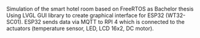 Simulation of the smart hotel room based on FreeRTOS as Bachelor thesis
Using LVGL GUI library to create graphical interface for ESP32 (WT32-SC01). ESP32 sends data via MQTT
to RPI 4 which is connected to the actuators (temperature sensor, LED, LCD 16x2, DC motor).